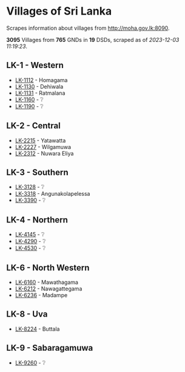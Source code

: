 # Villages of Sri Lanka

Scrapes information about villages from http://moha.gov.lk:8090.

**3095** Villages from **765** GNDs in **19** DSDs, scraped as of *2023-12-03 11:19:23*.

## LK-1 - Western

* [LK-1112](data/villages/LK-1112.json) - Homagama
* [LK-1130](data/villages/LK-1130.json) - Dehiwala
* [LK-1131](data/villages/LK-1131.json) - Ratmalana
* [LK-1160](data/villages/LK-1160.json) - ❔
* [LK-1190](data/villages/LK-1190.json) - ❔

## LK-2 - Central

* [LK-2215](data/villages/LK-2215.json) - Yatawatta
* [LK-2227](data/villages/LK-2227.json) - Wilgamuwa
* [LK-2312](data/villages/LK-2312.json) - Nuwara Eliya

## LK-3 - Southern

* [LK-3128](data/villages/LK-3128.json) - ❔
* [LK-3318](data/villages/LK-3318.json) - Angunakolapelessa
* [LK-3390](data/villages/LK-3390.json) - ❔

## LK-4 - Northern

* [LK-4145](data/villages/LK-4145.json) - ❔
* [LK-4290](data/villages/LK-4290.json) - ❔
* [LK-4530](data/villages/LK-4530.json) - ❔

## LK-6 - North Western

* [LK-6160](data/villages/LK-6160.json) - Mawathagama
* [LK-6212](data/villages/LK-6212.json) - Nawagattegama
* [LK-6236](data/villages/LK-6236.json) - Madampe

## LK-8 - Uva

* [LK-8224](data/villages/LK-8224.json) - Buttala

## LK-9 - Sabaragamuwa

* [LK-9260](data/villages/LK-9260.json) - ❔
